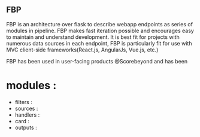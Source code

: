 

## FBP
FBP is an architecture over flask to describe webapp endpoints as series of modules in pipeline.
FBP makes fast iteration possible and encourages easy to maintain and understand development. It is best fit for projects with numerous data sources in each endpoint, FBP is particularly fit for use with MVC client-side frameworks(React.js, AngularJs, Vue.js, etc.)

FBP has been used in user-facing products @Scorebeyond and has been 


# modules :
- filters   : 
- sources   : 
- handlers  : 
- card      : 
- outputs   : 

